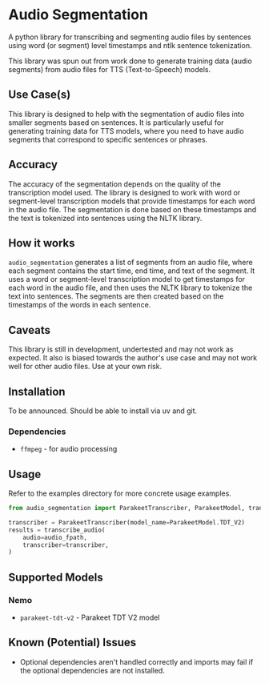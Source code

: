 # Audio Segmentation

A python library for transcribing and segmenting audio files by sentences using word (or segment) level timestamps and ntlk sentence tokenization.

This library was spun out from work done to generate training data (audio segments) from audio files for TTS (Text-to-Speech) models.

## Use Case(s)

This library is designed to help with the segmentation of audio files into smaller segments based on sentences. It is particularly useful for generating training data for TTS models, where you need to have audio segments that correspond to specific sentences or phrases.

## Accuracy

The accuracy of the segmentation depends on the quality of the transcription model used. The library is designed to work with word or segment-level transcription models that provide timestamps for each word in the audio file. The segmentation is done based on these timestamps and the text is tokenized into sentences using the NLTK library.

## How it works

`audio_segmentation` generates a list of segments from an audio file, where each segment contains the start time, end time, and text of the segment. It uses a word or segment-level transcription model to get timestamps for each word in the audio file, and then uses the NLTK library to tokenize the text into sentences. The segments are then created based on the timestamps of the words in each sentence.

## Caveats

This library is still in development, undertested and may not work as expected. It also is biased towards the author's use case and may not work well for other audio files. Use at your own risk.

## Installation

To be announced. Should be able to install via uv and git.

### Dependencies

- `ffmpeg` - for audio processing

## Usage

Refer to the examples directory for more concrete usage examples.

```python
from audio_segmentation import ParakeetTranscriber, ParakeetModel, transcribe_audio

transcriber = ParakeetTranscriber(model_name=ParakeetModel.TDT_V2)
results = transcribe_audio(
    audio=audio_fpath,
    transcriber=transcriber,
)
```

## Supported Models

### Nemo

- `parakeet-tdt-v2` - Parakeet TDT V2 model



## Known (Potential) Issues

- Optional dependencies aren't handled correctly and imports may fail if the optional dependencies are not installed.
